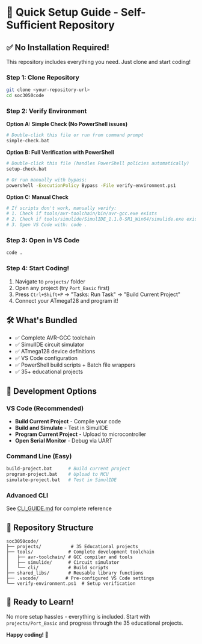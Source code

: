 # 🚀 Quick Setup Guide - Self-Sufficient Repository

## ✅ No Installation Required!

This repository includes everything you need. Just clone and start coding!

### Step 1: Clone Repository
```bash
git clone <your-repository-url>
cd soc3050code
```

### Step 2: Verify Environment

**Option A: Simple Check (No PowerShell issues)**
```bash
# Double-click this file or run from command prompt
simple-check.bat
```

**Option B: Full Verification with PowerShell**
```bash
# Double-click this file (handles PowerShell policies automatically)
setup-check.bat

# Or run manually with bypass:
powershell -ExecutionPolicy Bypass -File verify-environment.ps1
```

**Option C: Manual Check**
```bash
# If scripts don't work, manually verify:
# 1. Check if tools/avr-toolchain/bin/avr-gcc.exe exists
# 2. Check if tools/simulide/SimulIDE_1.1.0-SR1_Win64/simulide.exe exists
# 3. Open VS Code with: code .
```

### Step 3: Open in VS Code
```bash
code .
```

### Step 4: Start Coding!
1. Navigate to `projects/` folder
2. Open any project (try `Port_Basic` first)
3. Press `Ctrl+Shift+P` → "Tasks: Run Task" → "Build Current Project"
4. Connect your ATmega128 and program it!

## 🛠️ What's Bundled

- ✅ Complete AVR-GCC toolchain
- ✅ SimulIDE circuit simulator  
- ✅ ATmega128 device definitions
- ✅ VS Code configuration
- ✅ PowerShell build scripts + Batch file wrappers
- ✅ 35+ educational projects

## 🔧 Development Options

### **VS Code (Recommended)**
- **Build Current Project** - Compile your code
- **Build and Simulate** - Test in SimulIDE
- **Program Current Project** - Upload to microcontroller
- **Open Serial Monitor** - Debug via UART

### **Command Line (Easy)**
```bash
build-project.bat      # Build current project
program-project.bat    # Upload to MCU
simulate-project.bat   # Test in SimulIDE
```

### **Advanced CLI**
See [CLI_GUIDE.md](CLI_GUIDE.md) for complete reference

## 📁 Repository Structure

```
soc3050code/
├── projects/           # 35 Educational projects
├── tools/             # Complete development toolchain
│   ├── avr-toolchain/ # GCC compiler and tools
│   ├── simulide/      # Circuit simulator
│   └── cli/           # Build scripts
├── shared_libs/       # Reusable library functions
├── .vscode/          # Pre-configured VS Code settings
└── verify-environment.ps1  # Setup verification
```

## 🎯 Ready to Learn!

No more setup hassles - everything is included. Start with `projects/Port_Basic` and progress through the 35 educational projects.

**Happy coding! 🚀**